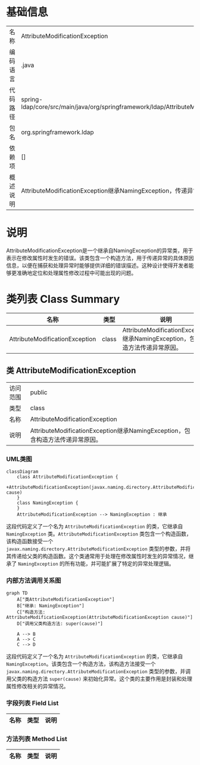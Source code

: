 # 基础信息

|      |      |
|------|------|
| 名称 | AttributeModificationException |
| 编码语言 | .java |
| 代码路径 | spring-ldap/core/src/main/java/org/springframework/ldap/AttributeModificationException.java |
| 包名 | org.springframework.ldap |
| 依赖项 | [] |
| 概述说明 | AttributeModificationException继承NamingException，传递异常原因。 |

# 说明

AttributeModificationException是一个继承自NamingException的异常类，用于表示在修改属性时发生的错误。该类包含一个构造方法，用于传递异常的具体原因信息，以便在捕获和处理异常时能够提供详细的错误描述。这种设计使得开发者能够更准确地定位和处理属性修改过程中可能出现的问题。

# 类列表 Class Summary

| 名称   | 类型  | 说明 |
|-------|------|-------------|
| AttributeModificationException | class | AttributeModificationException继承NamingException，包含构造方法传递异常原因。 |



## 类 AttributeModificationException

|      |      |
|------|------|
| 访问范围 | public |
| 类型 | class |
| 名称 | AttributeModificationException |
| 说明 | AttributeModificationException继承NamingException，包含构造方法传递异常原因。 |


### UML类图

```mermaid
classDiagram
    class AttributeModificationException {
        +AttributeModificationException(javax.naming.directory.AttributeModificationException cause)
    }
    class NamingException {
    }
    AttributeModificationException --> NamingException : 继承
```

这段代码定义了一个名为 `AttributeModificationException` 的类，它继承自 `NamingException` 类。`AttributeModificationException` 类包含一个构造函数，该构造函数接受一个 `javax.naming.directory.AttributeModificationException` 类型的参数，并将其传递给父类的构造函数。这个类通常用于处理在修改属性时发生的异常情况，继承了 `NamingException` 的所有功能，并可能扩展了特定的异常处理逻辑。


### 内部方法调用关系图

```mermaid
graph TD
    A["类AttributeModificationException"]
    B["继承: NamingException"]
    C["构造方法: AttributeModificationException(AttributeModificationException cause)"]
    D["调用父类构造方法: super(cause)"]

    A --> B
    A --> C
    C --> D
```

这段代码定义了一个名为 `AttributeModificationException` 的类，它继承自 `NamingException`。该类包含一个构造方法，该构造方法接受一个 `javax.naming.directory.AttributeModificationException` 类型的参数，并调用父类的构造方法 `super(cause)` 来初始化异常。这个类的主要作用是封装和处理属性修改相关的异常情况。

### 字段列表 Field List

| 名称  | 类型  | 说明 |
|-------|-------|------|

### 方法列表 Method List

| 名称  | 类型  | 说明 |
|-------|-------|------|




